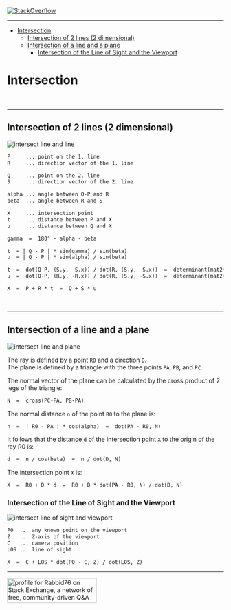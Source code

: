 [![StackOverflow](https://stackexchange.com/users/flair/7322082.png)](https://stackoverflow.com/users/5577765/rabbid76?tab=profile)

---

<!-- TOC -->

- [Intersection](#intersection)
    - [Intersection of 2 lines (2 dimensional)](#intersection-of-2-lines-2-dimensional)
    - [Intersection of a line and a plane](#intersection-of-a-line-and-a-plane)
        - [Intersection of the Line of Sight and the Viewport](#intersection-of-the-line-of-sight-and-the-viewport)

<!-- /TOC -->

# Intersection

<br/><hr/>

## Intersection of 2 lines (2 dimensional)

![intersect line and line](image/isect_line_line_2d.png)

```txt
P     ... point on the 1. line
R     ... direction vector of the 1. line

Q     ... point on the 2. line
S     ... direction vector of the 2. line

alpha ... angle between Q-P and R
beta  ... angle between R and S

X     ... intersection point
t     ... distance between P and X
u     ... distance between Q and X

gamma  =  180° - alpha - beta

t  = | Q - P | * sin(gamma) / sin(beta)
u  = | Q - P | * sin(alpha) / sin(beta)

t  =  dot(Q-P, (S.y, -S.x)) / dot(R, (S.y, -S.x))  =  determinant(mat2(Q-P, S)) / determinant(mat2(R, S))
u  =  dot(Q-P, (R.y, -R.x)) / dot(R, (S.y, -S.x))  =  determinant(mat2(Q-P, R)) / determinant(mat2(R, S))

X  =  P + R * t  =  Q + S * u
```

<br/><hr/>
## Intersection of a line and a plane

![intersect line and plane](image/intersection_ray_plane_R0.png)

The ray is defined by a point `R0` and a direction `D`.<br/>
The plane is defined by a triangle with the three points `PA`, `PB`, and `PC`.

The normal vector of the plane can be calculated by the cross product of 2 legs of the triangle:

```txt
N  =  cross(PC-PA, PB-PA)
```

The normal distance `n` of the point `R0` to the plane is:

```txt
n  =  | R0 - PA | * cos(alpha)  =  dot(PA - R0, N)
```

It follows that the distance `d` of the intersection point `X` to the origin of the ray R0 is:

```txt
d  =  n / cos(beta)  =  n / dot(D, N)
```

The intersection point `X` is:

```txt
X  =  R0 + D * d  =  R0 + D * dot(PA - R0, N) / dot(D, N)
```

### Intersection of the Line of Sight and the Viewport

![intersect line of sight and viewport](image/isect_los_plane.png)

```txt
P0  ... any known point on the viewport
Z   ... Z-axis of the viewport 
C   ... camera position
LOS ... line of sight

X  =  C + LOS * dot(P0 - C, Z) / dot(LOS, Z)
```

---

<a href="https://stackexchange.com/users/7322082/rabbid76"><img src="https://stackexchange.com/users/flair/7322082.png" width="208" height="58" alt="profile for Rabbid76 on Stack Exchange, a network of free, community-driven Q&amp;A sites" title="profile for Rabbid76 on Stack Exchange, a network of free, community-driven Q&amp;A sites" /></a>
